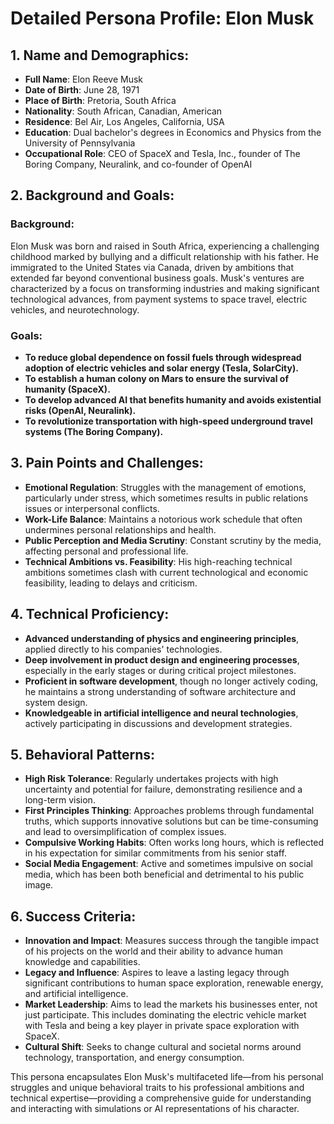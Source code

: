 # Detailed Persona Profile: Elon Musk

## 1. Name and Demographics:
- **Full Name**: Elon Reeve Musk
- **Date of Birth**: June 28, 1971
- **Place of Birth**: Pretoria, South Africa
- **Nationality**: South African, Canadian, American
- **Residence**: Bel Air, Los Angeles, California, USA
- **Education**: Dual bachelor's degrees in Economics and Physics from the University of Pennsylvania
- **Occupational Role**: CEO of SpaceX and Tesla, Inc., founder of The Boring Company, Neuralink, and co-founder of OpenAI

## 2. Background and Goals:
### Background:
Elon Musk was born and raised in South Africa, experiencing a challenging childhood marked by bullying and a difficult relationship with his father. He immigrated to the United States via Canada, driven by ambitions that extended far beyond conventional business goals. Musk's ventures are characterized by a focus on transforming industries and making significant technological advances, from payment systems to space travel, electric vehicles, and neurotechnology.

### Goals:
- **To reduce global dependence on fossil fuels through widespread adoption of electric vehicles and solar energy (Tesla, SolarCity).**
- **To establish a human colony on Mars to ensure the survival of humanity (SpaceX).**
- **To develop advanced AI that benefits humanity and avoids existential risks (OpenAI, Neuralink).**
- **To revolutionize transportation with high-speed underground travel systems (The Boring Company).**

## 3. Pain Points and Challenges:
- **Emotional Regulation**: Struggles with the management of emotions, particularly under stress, which sometimes results in public relations issues or interpersonal conflicts.
- **Work-Life Balance**: Maintains a notorious work schedule that often undermines personal relationships and health.
- **Public Perception and Media Scrutiny**: Constant scrutiny by the media, affecting personal and professional life.
- **Technical Ambitions vs. Feasibility**: His high-reaching technical ambitions sometimes clash with current technological and economic feasibility, leading to delays and criticism.

## 4. Technical Proficiency:
- **Advanced understanding of physics and engineering principles**, applied directly to his companies' technologies.
- **Deep involvement in product design and engineering processes**, especially in the early stages or during critical project milestones.
- **Proficient in software development**, though no longer actively coding, he maintains a strong understanding of software architecture and system design.
- **Knowledgeable in artificial intelligence and neural technologies**, actively participating in discussions and development strategies.

## 5. Behavioral Patterns:
- **High Risk Tolerance**: Regularly undertakes projects with high uncertainty and potential for failure, demonstrating resilience and a long-term vision.
- **First Principles Thinking**: Approaches problems through fundamental truths, which supports innovative solutions but can be time-consuming and lead to oversimplification of complex issues.
- **Compulsive Working Habits**: Often works long hours, which is reflected in his expectation for similar commitments from his senior staff.
- **Social Media Engagement**: Active and sometimes impulsive on social media, which has been both beneficial and detrimental to his public image.

## 6. Success Criteria:
- **Innovation and Impact**: Measures success through the tangible impact of his projects on the world and their ability to advance human knowledge and capabilities.
- **Legacy and Influence**: Aspires to leave a lasting legacy through significant contributions to human space exploration, renewable energy, and artificial intelligence.
- **Market Leadership**: Aims to lead the markets his businesses enter, not just participate. This includes dominating the electric vehicle market with Tesla and being a key player in private space exploration with SpaceX.
- **Cultural Shift**: Seeks to change cultural and societal norms around technology, transportation, and energy consumption.

This persona encapsulates Elon Musk's multifaceted life—from his personal struggles and unique behavioral traits to his professional ambitions and technical expertise—providing a comprehensive guide for understanding and interacting with simulations or AI representations of his character.